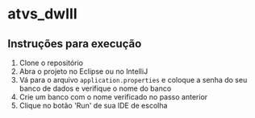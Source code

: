 # atvs_dwIII
## Instruções para execução
1. Clone o repositório
2. Abra o projeto no Eclipse ou no IntelliJ
3. Vá para o arquivo `application.properties` e coloque a senha do seu banco de dados e verifique o nome do banco
4. Crie um banco com o nome verificado no passo anterior
5. Clique no botão 'Run' de sua IDE de escolha
